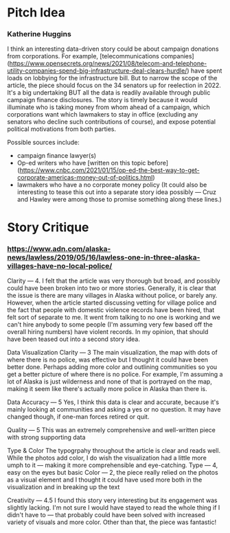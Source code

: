 # Pitch Idea

### Katherine Huggins

I think an interesting data-driven story could be about campaign donations from corporations. For example, [telecommunications companies] (https://www.opensecrets.org/news/2021/08/telecom-and-telephone-utility-companies-spend-big-infrastructure-deal-clears-hurdle/) have spent loads on lobbying for the infrastructure bill. But to narrow the scope of the article, the piece should focus on the 34 senators up for reelection in 2022. It's a big undertaking BUT all the data is readily available through public campaign finance disclosures. 
The story is timely because it would illuminate who is taking money from whom ahead of a campaign, which corporations want which lawmakers to stay in office (excluding any senators who decline such contributions of course), and expose potential political motivations from both parties.

Possible sources include:
* campaign finance lawyer(s)
* Op-ed writers who have [written on this topic before] (https://www.cnbc.com/2021/01/15/op-ed-the-best-way-to-get-corporate-americas-money-out-of-politics.html)
* lawmakers who have a no corporate money policy (It could also be interesting to tease this out into a separate story idea possibly — Cruz and Hawley were among those to promise something along these lines.)

# Story Critique

### https://www.adn.com/alaska-news/lawless/2019/05/16/lawless-one-in-three-alaska-villages-have-no-local-police/

Clarity — 4.
I felt that the article was very thorough but broad, and possibly could have been broken into two or more stories. Generally, it is clear that the issue is there are many villages in Alaska without police, or barely any. However, when the article started discussing vetting for village police and the fact that people with domestic violence records have been hired, that felt sort of separate to me. It went from talking to no one is working and we can't hire anybody to some people (I'm assuming very few based off the overall hiring numbers) have violent records. In my opinion, that should have been teased out into a second story idea.

Data Visualization Clarity — 3
The main visualization, the map with dots of where there is no police, was effective but I thought it could have been better done. Perhaps adding more color and outlining communities so you get a better picture of where there is no police. For example, I'm assuming a lot of Alaska is just wilderness and none of that is portrayed on the map, making it seem like there's actually more police in Alaska than there is.

Data Accuracy — 5
Yes, I think this data is clear and accurate, because it's mainly looking at communities and asking a yes or no question. It may have changed though, if one-man forces retired or quit.

Quality — 5
This was an extremely comprehensive and well-written piece with strong supporting data

Type & Color
The typogrpahy throughout the article is clear and reads well. While the photos add color, I do wish the visualization had a little more umph to it — making it more comprehensible and eye-catching.
Type — 4, easy on the eyes but basic
Color — 2, the piece really relied on the photos as a visual element and I thought it could have used more both in the visualization and in breaking up the text 

Creativity — 4.5
I found this story very interesting but its engagement was slightly lacking. I'm not sure I would have stayed to read the whole thing if I didn't have to — that probably could have been solved with increased variety of visuals and more color. Other than that, the piece was fantastic!

